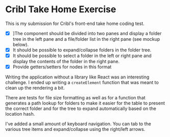 # Cribl Take Home Exercise

This is my submission for Cribl's front-end take home coding test.

- [x] ]The component should be divided into two panes and display a folder tree in the left
      pane and a file/folder list in the right pane (see mockup below).
- [x] It should be possible to expand/collapse folders in the folder tree.
- [x] It should be possible to select a folder in the left or right pane and display the contents of
      the folder in the right pane.
- [x] Provide getters/setters for nodes in this format

Writing the application without a library like React was an interesting challenge. I ended up writing a `createElement` function that was meant to clean up the rendering a bit.

There are tests for file size formatting as well as for a function that generates a path lookup for folders to make it easier for the table to present the correct folder and for the tree to expand automatically based on the location hash.

I've added a small amount of keyboard navigation. You can tab to the various tree items and expand/collapse using the right/left arrows.
